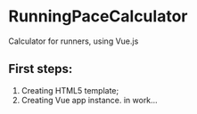 # RunningPaceCalculator
Calculator for runners, using Vue.js

## First steps:
1. Creating HTML5 template;
2. Creating Vue app instance.
in work...
